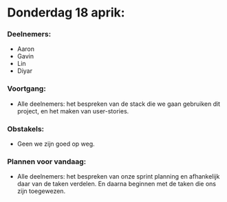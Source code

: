 # Donderdag 18 aprik:
### Deelnemers:
- Aaron
- Gavin
- Lin
- Diyar

### Voortgang:
- Alle deelnemers: het bespreken van de stack die we gaan gebruiken dit project, en het maken van user-stories.

### Obstakels:
- Geen we zijn goed op weg.


### Plannen voor vandaag:
- Alle deelnemers: het bespreken van onze sprint planning en afhankelijk daar van de taken verdelen. En daarna beginnen met de taken die ons zijn toegewezen.




